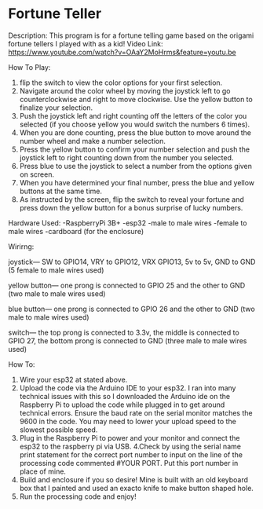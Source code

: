 # Fortune Teller

Description: This program is for a fortune telling game based on the origami fortune tellers I played with as a kid! 
Video Link: https://www.youtube.com/watch?v=OAaY2MoHrms&feature=youtu.be

How To Play:
1. flip the switch to view the color options for your first selection.
2. Navigate around the color wheel by moving the joystick left to go counterclockwise and right to move clockwise. Use the yellow button to finalize your selection. 
3. Push the joystick left and right counting off the letters of the color you selected (if you choose yellow you would switch the numbers 6 times).
4. When you are done counting, press the blue button to move around the number wheel and make a number selection. 
5. Press the yellow button to confirm your number selection and push the joystick left to right counting down from the number you selected. 
6. Press blue to use the joystick to select a number from the options given on screen. 
7. When you have determined your final number, press the blue and yellow buttons at the same time.
8. As instructed by the screen, flip the switch to reveal your fortune and press down the yellow button for a bonus surprise of lucky numbers. 

Hardware Used:
-RaspberryPi 3B+
-esp32
-male to male wires
-female to male wires
-cardboard (for the enclosure)

Wirirng: 

joystick— SW to GPIO14, VRY to GPIO12, VRX GPIO13, 5v to 5v, GND to GND (5 female to male wires used)

yellow button— one prong is connected to GPIO 25 and the other to GND (two male to male wires used)

blue button— one prong is connected to GPIO 26 and the other to GND (two male to male wires used)

switch— the top prong is connected to 3.3v, the middle is connected to GPIO 27, the bottom prong is connected to GND (three male to male wires used)

How To:

1. Wire your esp32 at stated above.
2. Upload the code via the Arduino IDE to your esp32. I ran into many technical issues with this so I downloaded the Arduino ide on the Raspberry Pi to upload the code while plugged in to get around technical errors. Ensure the baud rate on the serial monitor matches the 9600 in the code. You may need to lower your upload speed to the slowest possible speed. 
3. Plug in the Raspberry Pi to power and your monitor and connect the esp32 to the raspberry pi via USB. 
4.Check by using the serial name print statement for the correct port number to input on the line of the processing code commented #YOUR PORT. Put this port number in place of mine. 
5. Build and enclosure if you so desire! Mine is built with an old keyboard box that I painted and used an exacto knife to make button shaped hole.
6. Run the processing code and enjoy!
